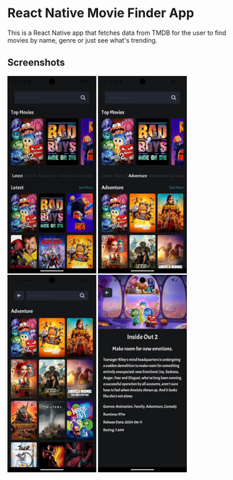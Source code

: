 # React Native Movie Finder App

This is a React Native app that fetches data from TMDB for the user to find movies by name, genre or just see what's trending.

## Screenshots

<img src="Screenshots/Home_Page.png" alt="home page" width="200"/>
<img src="Screenshots/Home_Page_Cat.png" alt="home page with genre selected" width="200"/>
<img src="Screenshots/Cat_Page.png" alt="genre page" width="200"/>
<img src="Screenshots/Details_Page.png" alt="details page" width="200"/>
